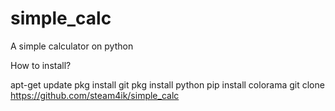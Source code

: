 # simple_calc
A simple calculator on python

How to install? 

apt-get update
pkg install git
pkg install python
pip install colorama
git clone https://github.com/steam4ik/simple_calc
